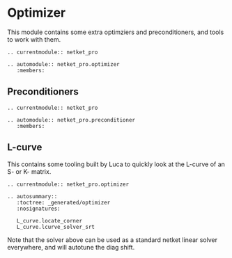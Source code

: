 # Optimizer

This module contains some extra optimziers and preconditioners, and tools to work with them.


```{eval-rst}
.. currentmodule:: netket_pro

.. automodule:: netket_pro.optimizer
   :members:

```

## Preconditioners

```{eval-rst}
.. currentmodule:: netket_pro

.. automodule:: netket_pro.preconditioner
   :members:

```



## L-curve

This contains some tooling built by Luca to quickly look at the L-curve of an S- or K- matrix.


```{eval-rst}
.. currentmodule:: netket_pro.optimizer

.. autosummary::
   :toctree: _generated/optimizer
   :nosignatures:

   L_curve.locate_corner
   L_curve.lcurve_solver_srt

```

Note that the solver above can be used as a standard netket linear solver everywhere, and will autotune the diag shift.
